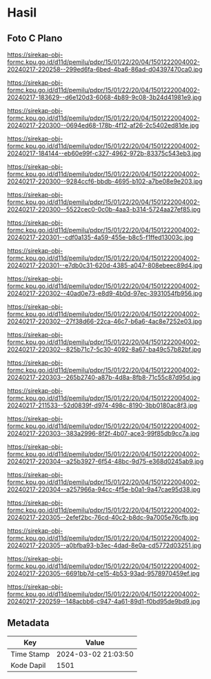 # Hasil

## Foto C Plano

https://sirekap-obj-formc.kpu.go.id/d11d/pemilu/pdpr/15/01/22/20/04/1501222004002-20240217-220258--299ed6fa-6bed-4ba6-86ad-d04397470ca0.jpg

https://sirekap-obj-formc.kpu.go.id/d11d/pemilu/pdpr/15/01/22/20/04/1501222004002-20240217-183629--d6e120d3-6068-4b89-9c08-3b24d41981e9.jpg

https://sirekap-obj-formc.kpu.go.id/d11d/pemilu/pdpr/15/01/22/20/04/1501222004002-20240217-220300--0694ed68-178b-4f12-af26-2c5402ed81de.jpg

https://sirekap-obj-formc.kpu.go.id/d11d/pemilu/pdpr/15/01/22/20/04/1501222004002-20240217-184144--eb60e99f-c327-4962-972b-83375c543eb3.jpg

https://sirekap-obj-formc.kpu.go.id/d11d/pemilu/pdpr/15/01/22/20/04/1501222004002-20240217-220300--9284ccf6-bbdb-4695-b102-a7be08e9e203.jpg

https://sirekap-obj-formc.kpu.go.id/d11d/pemilu/pdpr/15/01/22/20/04/1501222004002-20240217-220300--5522cec0-0c0b-4aa3-b314-5724aa27ef85.jpg

https://sirekap-obj-formc.kpu.go.id/d11d/pemilu/pdpr/15/01/22/20/04/1501222004002-20240217-220301--cdf0a135-4a59-455e-b8c5-f1ffed13003c.jpg

https://sirekap-obj-formc.kpu.go.id/d11d/pemilu/pdpr/15/01/22/20/04/1501222004002-20240217-220301--e7db0c31-620d-4385-a047-808ebeec89d4.jpg

https://sirekap-obj-formc.kpu.go.id/d11d/pemilu/pdpr/15/01/22/20/04/1501222004002-20240217-220302--40ad0e73-e8d9-4b0d-97ec-3931054fb956.jpg

https://sirekap-obj-formc.kpu.go.id/d11d/pemilu/pdpr/15/01/22/20/04/1501222004002-20240217-220302--27f38d66-22ca-46c7-b6a6-4ac8e7252e03.jpg

https://sirekap-obj-formc.kpu.go.id/d11d/pemilu/pdpr/15/01/22/20/04/1501222004002-20240217-220302--825b71c7-5c30-4092-8a67-ba49c57b82bf.jpg

https://sirekap-obj-formc.kpu.go.id/d11d/pemilu/pdpr/15/01/22/20/04/1501222004002-20240217-220303--265b2740-a87b-4d8a-8fb8-71c55c87d95d.jpg

https://sirekap-obj-formc.kpu.go.id/d11d/pemilu/pdpr/15/01/22/20/04/1501222004002-20240217-211533--52d0839f-d974-498c-8190-3bb0180ac8f3.jpg

https://sirekap-obj-formc.kpu.go.id/d11d/pemilu/pdpr/15/01/22/20/04/1501222004002-20240217-220303--383a2996-8f2f-4b07-ace3-99f85db9cc7a.jpg

https://sirekap-obj-formc.kpu.go.id/d11d/pemilu/pdpr/15/01/22/20/04/1501222004002-20240217-220304--a25b3927-6f54-48bc-9d75-e368d0245ab9.jpg

https://sirekap-obj-formc.kpu.go.id/d11d/pemilu/pdpr/15/01/22/20/04/1501222004002-20240217-220304--a257966a-94cc-4f5e-b0a1-9a47cae95d38.jpg

https://sirekap-obj-formc.kpu.go.id/d11d/pemilu/pdpr/15/01/22/20/04/1501222004002-20240217-220305--2efef2bc-76cd-40c2-b8dc-9a7005e76cfb.jpg

https://sirekap-obj-formc.kpu.go.id/d11d/pemilu/pdpr/15/01/22/20/04/1501222004002-20240217-220305--a0bfba93-b3ec-4dad-8e0a-cd5772d03251.jpg

https://sirekap-obj-formc.kpu.go.id/d11d/pemilu/pdpr/15/01/22/20/04/1501222004002-20240217-220305--6691bb7d-ce15-4b53-93ad-9578970459ef.jpg

https://sirekap-obj-formc.kpu.go.id/d11d/pemilu/pdpr/15/01/22/20/04/1501222004002-20240217-220259--148acbb6-c947-4a61-89d1-f0bd95de9bd9.jpg


## Metadata

| Key        | Value               |
| ---------- | ------------------- |
| Time Stamp | 2024-03-02 21:03:50 |
| Kode Dapil | 1501                |



